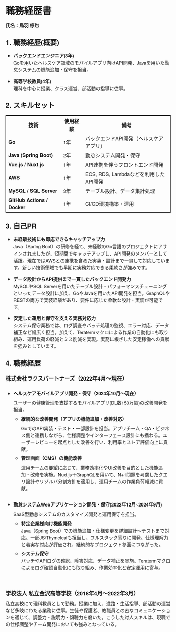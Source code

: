 <style>
body {
  font-family: "Meiryo", "Helvetica Neue", sans-serif;
  font-size: 11pt;
  line-height: 1.5;
  margin: 20px 30px; /* 余白を狭めつつ自然に */
  padding: 0;
}
h1, h2, h3 {
  font-weight: bold;
  margin-top: 1.2em;
  margin-bottom: 0.5em;
}
p {
  margin: 0.5em 0;
}
</style>

# 職務経歴書

**氏名：鳥羽 椋也**  

## 1. 職務経歴(概要)

- **バックエンドエンジニア(3年)**  
  Goを用いたヘルスケア領域のモバイルアプリ向けAPI開発、Javaを用いた勤怠システムの機能追加・保守を担当。

<div style="margin-top: 1em"></div>

- **高等学校教員(4年)**  
  理科を中心に授業、クラス運営、部活動の指導に従事。

## 2. スキルセット

<table style="width:100%; border: 1px solid black; border-collapse: collapse;">
  <tr>
    <th>技術</th>
    <th>使用経験</th>
    <th>備考</th>
  </tr>
  <tr>
    <td><b>Go</b></td>
    <td>1年</td>
    <td>バックエンドAPI開発（ヘルスケアアプリ）</td>
  </tr>
  <tr>
    <td><b>Java (Spring Boot)</b></td>
    <td>2年</td>
    <td>勤怠システム開発・保守</td>
  </tr>
  <tr>
    <td><b>Vue.js / Nuxt.js</b></td>
    <td>1年</td>
    <td>API連携を伴うフロントエンド開発</td>
  </tr>
  <tr>
    <td><b>AWS</b></td>
    <td>1年</td>
    <td>ECS, RDS, Lambdaなどを利用したAPI開発</td>
  </tr>
  <tr>
    <td><b>MySQL / SQL Server</b></td>
    <td>3年</td>
    <td>テーブル設計、データ集計処理</td>
  </tr>
  <tr>
    <td><b>GitHub Actions / Docker</b></td>
    <td>1年</td>
    <td>CI/CD環境構築・運用</td>
  </tr>
</table>

## 3. 自己PR

- **未経験技術にも即応できるキャッチアップ力**  
  Java（Spring Boot）の研修を経て、未経験のGo言語のプロジェクトにアサインされましたが、短期間でキャッチアップし、API開発のメンバーとして活躍。現在ではAWSとの連携を含めた実装・設計まで一貫して対応しています。新しい技術領域でも早期に実務対応できる柔軟さが強みです。

  <div style="margin-top: 1em"></div>

- **データ設計からAPI提供まで一貫したバックエンド開発力**  
  MySQLやSQL Serverを用いたテーブル設計・パフォーマンスチューニングといったデータ設計に加え、GoやJavaを用いたAPI開発を担当。GraphQLやRESTの両方で実装経験があり、要件に応じた柔軟な設計・実装が可能です。

  <div style="margin-top: 1em"></div>

- **安定した運用と保守を支える実務対応力**  
  システム保守業務では、ログ調査やバッチ処理の監視、エラー対応、データ補正など幅広く担当。加えて、Teratermマクロによる作業の自動化にも取り組み、運用負荷の軽減とミス削減を実現。実務に根ざした安定稼働への貢献を強みとしています。


<div style="page-break-before:always"></div>

## 4. 職務経歴

### 株式会社ラクスパートナーズ（2022年4月～現在）

<div style="margin-top: 1.5em"></div>

- **ヘルスケアモバイルアプリ開発・保守（2024年10月～現在）**

  ユーザーの健康管理を支援するモバイルアプリ(DL数150万超)の改善開発を担当。

  
  - **継続的な改善開発（アプリの機能追加・改善対応）**  
  
    GoでのAPI実装・テスト・一部設計を担当。アプリチーム・QA・ビジネス側と連携しながら、仕様調整やインターフェース設計にも携わる。ユーザーレビューを起点とした改善を行い、利用率とストア評価向上に貢献。

  - **管理画面（CMS）の機能改善**

    運用チームの要望に応じて、業務効率化やUI改善を目的とした機能追加・改修を実施。Nuxt.js＋GraphQLを用いて、N+1問題を考慮したクエリ設計やリゾルバ分割方針を適用し、運用チームの作業負荷軽減に貢献。

<div style="margin-top: 2em"></div>

- **勤怠システムWebアプリケーション開発・保守(2022年12月~2024年9月)**

  SaaS型勤怠システムのカスタマイズ開発と運用保守を担当。

  - **特定企業様向け機能開発**  
  Java（Spring Boot）での機能追加・仕様変更を詳細設計～テストまで対応。一部JS/Thymeleafも担当し、フルスタック寄りに開発。仕様理解力と着実な対応が評価され、継続的なプロジェクト参画につながった。

  - **システム保守**  
  バッチやAPIログの確認、障害対応、データ補正を実施。Teratermマクロによるログ確認自動化にも取り組み、作業効率化と安定運用に寄与。

<div style="margin-top: 4em"></div>

### 学校法人 私立金沢高等学校（2018年4月～2022年3月） 

私立高校にて理科教員として勤務。授業に加え、進路・生活指導、部活動の運営など多岐にわたる業務に従事。生徒や保護者、教職員との密なコミュニケーションを通じて、調整力・説明力・傾聴力を磨いた。こうした対人スキルは、現職での仕様調整やチーム開発においても強みとなっている。
